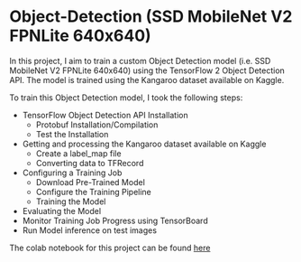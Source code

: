 # Object-Detection (SSD MobileNet V2 FPNLite 640x640)
In this project, I aim to train a custom Object Detection model (i.e. SSD MobileNet V2 FPNLite 640x640) using the TensorFlow 2 Object Detection API.
The model is trained using the Kangaroo dataset available on Kaggle.

To train this Object Detection model, I took the following steps:
  -	TensorFlow Object Detection API Installation
    -	Protobuf Installation/Compilation
    -	Test the Installation
  -	Getting and processing the Kangaroo dataset available on Kaggle
    -	Create a label_map file
    -	Converting data to TFRecord
  -	Configuring a Training Job
    -	Download Pre-Trained Model
    -	Configure the Training Pipeline
    -	Training the Model
  -	Evaluating the Model
  -	Monitor Training Job Progress using TensorBoard
  -	Run Model inference on test images

The colab notebook for this project can be found [here](https://github.com/Aryan625/Object-Detection/blob/main/Object_Detection_(SSD_MobileNet_V2_FPNLite_640x640).ipynb)
